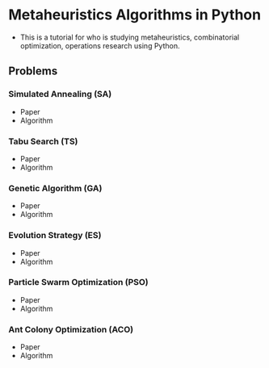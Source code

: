 # Metaheuristics Algorithms in Python
- This is a  tutorial for who is studying metaheuristics, combinatorial optimization, operations research using Python.
## Problems 
### Simulated Annealing (SA)
- Paper
- Algorithm
### Tabu Search (TS)
- Paper
- Algorithm
### Genetic Algorithm (GA)
- Paper
- Algorithm
### Evolution Strategy (ES)
- Paper
- Algorithm
### Particle Swarm Optimization (PSO)
- Paper
- Algorithm
### Ant Colony Optimization (ACO)
- Paper
- Algorithm
